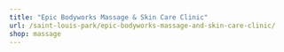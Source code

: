 ```yaml
---
title: "Epic Bodyworks Massage & Skin Care Clinic"
url: /saint-louis-park/epic-bodyworks-massage-and-skin-care-clinic/
shop: massage
---
```

